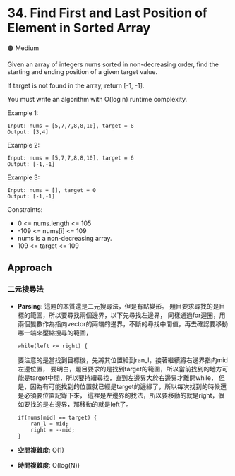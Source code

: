 # 34. Find First and Last Position of Element in Sorted Array

🟠 Medium

Given an array of integers nums sorted in non-decreasing order, find the starting and ending position of a given target value.

If target is not found in the array, return [-1, -1].

You must write an algorithm with O(log n) runtime complexity.

Example 1:
```
Input: nums = [5,7,7,8,8,10], target = 8
Output: [3,4]
```

Example 2:
```
Input: nums = [5,7,7,8,8,10], target = 6
Output: [-1,-1]
```

Example 3:
```
Input: nums = [], target = 0
Output: [-1,-1]
```

Constraints:
- 0 <= nums.length <= 105
- -109 <= nums[i] <= 109
- nums is a non-decreasing array.
- 109 <= target <= 109

## Approach
### 二元搜尋法
- **Parsing**: 
    這題的本質還是二元搜尋法，但是有點變形。
    題目要求尋找的是目標的範圍，所以要尋找兩個邊界，以下先尋找左邊界，
    同樣通過for迴圈，用兩個變數作為指向vector的兩端的邊界，不斷的尋找中間值，再去確認要移動哪一端來壓縮搜尋的範圍，
    ```
    while(left <= right) {
    ```
    要注意的是當找到目標後，先將其位置給到ran_l，接著繼續將右邊界指向mid左邊位置，
    要明白，題目要求的是找到target的範圍，所以當前找到的地方可能是target中間，所以要持續尋找，直到左邊界大於右邊界才離開while，
    但是，因為有可能找到的位置就已經是target的邊緣了，所以每次找到的時候還是必須要位置記錄下來，
    這裡是左邊界的找法，所以要移動的就是right，假如要找的是右邊界，那移動的就是left了。
    ```
    if(nums[mid] == target) {
        ran_l = mid;
        right = --mid;
    }
    ```

- **空間複雜度**: O(1)
- **時間複雜度**: O(log(N))